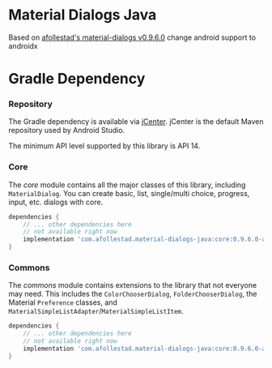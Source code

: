 # Material Dialogs Java
Based on <a href="https://github.com/afollestad/material-dialogs" target="_blank">afollestad's material-dialogs v0.9.6.0</a> change android support to androidx

# Gradle Dependency

### Repository

The Gradle dependency is available via [jCenter](https://bintray.com/devyy093/material-dialogs-java/core).
jCenter is the default Maven repository used by Android Studio.

The minimum API level supported by this library is API 14.

### Core

The *core* module contains all the major classes of this library, including `MaterialDialog`.
You can create basic, list, single/multi choice, progress, input, etc. dialogs with core.

```gradle
dependencies {
	// ... other dependencies here
	// not available right now
    implementation 'com.afollestad.material-dialogs-java:core:0.9.6.0-androidx'
}
```

### Commons

The *commons* module contains extensions to the library that not everyone may need. This includes the
`ColorChooserDialog`, `FolderChooserDialog`, the Material `Preference` classes, and `MaterialSimpleListAdapter`/`MaterialSimpleListItem`.

```gradle
dependencies {
    // ... other dependencies here
    // not available right now
    implementation 'com.afollestad.material-dialogs-java:core:0.9.6.0-androidx'
}
```
